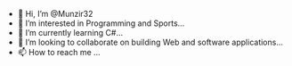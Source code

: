 - 👋 Hi, I’m @Munzir32
- 👀 I’m interested in Programming and Sports...
- 🌱 I’m currently learning C#...
- 💞️ I’m looking to collaborate on building Web and software applications...
- 📫 How to reach me  ...

<!---
Munzir32/Munzir32 is a ✨ special ✨ repository because its `README.md` (this file) appears on your GitHub profile.
You can click the Preview link to take a look at your changes.
--->

